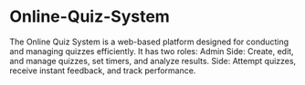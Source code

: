 # Online-Quiz-System
The Online Quiz System is a web-based platform designed for conducting and managing quizzes efficiently. It has two roles:  Admin Side: Create, edit, and manage quizzes, set timers, and analyze results. Side: Attempt quizzes, receive instant feedback, and track performance. 
